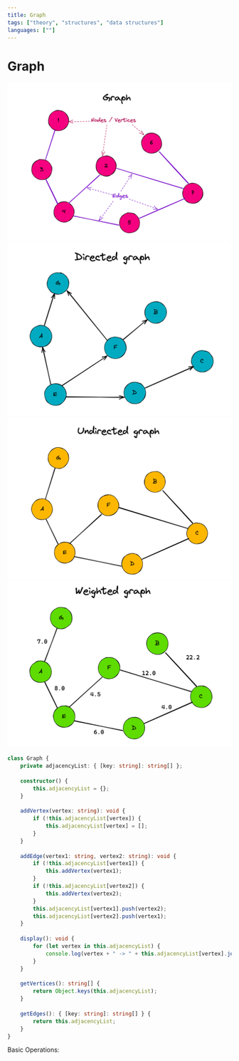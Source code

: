 ```yaml
---
title: Graph
tags: ["theory", "structures", "data structures"]
languages: [""]
---
```


# Graph

![Graph](https://raw.githubusercontent.com/AndersDeath/holy-theory/main/images/graph.png)
![Graph directed](https://raw.githubusercontent.com/AndersDeath/holy-theory/main/images/graph-directed.png)
![Graph undirected](https://raw.githubusercontent.com/AndersDeath/holy-theory/main/images/graph-undirected.png)
![Graph weighted](https://raw.githubusercontent.com/AndersDeath/holy-theory/main/images/graph-weighted.png)

```typescript
class Graph {
    private adjacencyList: { [key: string]: string[] };

    constructor() {
        this.adjacencyList = {};
    }

    addVertex(vertex: string): void {
        if (!this.adjacencyList[vertex]) {
            this.adjacencyList[vertex] = [];
        }
    }

    addEdge(vertex1: string, vertex2: string): void {
        if (!this.adjacencyList[vertex1]) {
            this.addVertex(vertex1);
        }
        if (!this.adjacencyList[vertex2]) {
            this.addVertex(vertex2);
        }
        this.adjacencyList[vertex1].push(vertex2);
        this.adjacencyList[vertex2].push(vertex1);
    }

    display(): void {
        for (let vertex in this.adjacencyList) {
            console.log(vertex + " -> " + this.adjacencyList[vertex].join(", "));
        }
    }

    getVertices(): string[] {
        return Object.keys(this.adjacencyList);
    }

    getEdges(): { [key: string]: string[] } {
        return this.adjacencyList;
    }
}

```

Basic Operations:
